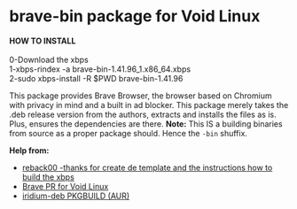 # brave-bin package for Void Linux

<b>HOW TO INSTALL</b></br></br>
0-Download the xbps<br>
1-xbps-rindex -a brave-bin-1.41.96_1.x86_64.xbps<br>
2-sudo xbps-install -R $PWD brave-bin-1.41.96<br>


This package provides Brave Browser, the browser based on Chromium with privacy in mind and a built in ad blocker. This package merely takes the .deb release version from the authors, extracts and installs the files as is. Plus, ensures the dependencies are there. **Note:** This IS a building binaries from source as a proper package should. Hence the `-bin` shuffix.

**Help from:**

- [reback00 -thanks for create de template and the instructions how to build the xbps](https://notabug.org/reback00/void-goodies/src/master/srcpkgs/brave-bin)
- [Brave PR for Void Linux](https://github.com/void-linux/void-packages/pull/5511/files)
- [iridium-deb PKGBUILD (AUR)](https://aur.archlinux.org/cgit/aur.git/tree/PKGBUILD?h=iridium-deb)
